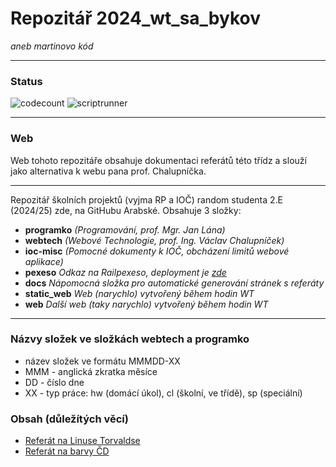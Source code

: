 # Repozitář 2024_wt_sa_bykov
_aneb martinovo kód_

***

### Status

![codecount](https://github.com/gyarab/2024_wt_sa_bykov/actions/workflows/codecount.yaml/badge.svg)
![scriptrunner](https://github.com/gyarab/2024_wt_sa_bykov/actions/workflows/scriptrunner.yaml/badge.svg)

***

### Web
Web tohoto repozitáře obsahuje dokumentaci referátů této třídz a slouží jako alternativa k webu pana prof. Chalupníčka.

***

Repozitář školních projektů (vyjma RP a IOČ) random studenta 2.E (2024/25) zde, na GitHubu Arabské.
Obsahuje 3 složky:
- **programko** _(Programování, prof. Mgr. Jan Lána)_
- **webtech** _(Webové Technologie, prof. Ing. Václav Chalupníček)_
- **ioc-misc** _(Pomocné dokumenty k IOČ, obcházení limitů webové aplikace)_
- **pexeso** _Odkaz na Railpexeso, deployment je [zde](https://megapolisplayer.github.io/game/railpexeso/)_
- **docs** _Nápomocná složka pro automatické generování stránek s referáty_
- **static_web** _Web (narychlo) vytvořený během hodin WT_
- **web** _Další web (taky narychlo) vytvořený během hodin WT_

***

### Názvy složek ve složkách webtech a programko
- název složek ve formátu MMMDD-XX
- MMM - anglická zkratka měsíce
- DD - číslo dne
- XX - typ práce: hw (domácí úkol), cl (školní, ve třídě), sp (speciální)

### Obsah (důležítých věcí)
- [Referát na Linuse Torvaldse](https://github.com/gyarab/2024_wt_sa_bykov/blob/main/webtech/13sep-hw/LINUSTORVALDS.md)
- [Referát na barvy ČD](https://github.com/gyarab/2024_wt_sa_bykov/blob/main/webtech/20sep-hw/COLOR.md)

